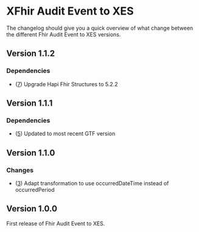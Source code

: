 # XFhir Audit Event to XES

The changelog should give you a quick overview of what change between the different Fhir Audit Event to XES versions.

## Version 1.1.2

### Dependencies

- ([7](https://github.com/FHOOEAIST/FhirAuditEvent2XES/issues/7)) Upgrade Hapi Fhir Structures to 5.2.2 

## Version 1.1.1

### Dependencies

- ([5](https://github.com/FHOOEAIST/FhirAuditEvent2XES/issues/5)) Updated to most recent GTF version

## Version 1.1.0

### Changes

 - ([3](https://github.com/FHOOEAIST/FhirAuditEvent2XES/issues/3)) Adapt transformation to use occurredDateTime instead of occurredPeriod

## Version 1.0.0

First release of Fhir Audit Event to XES.